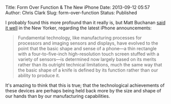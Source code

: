 Title: Form Over Function & The New iPhone
Date: 2013-09-12 05:57
Author: Chris Clark
Slug: form-over-function
Status: Published

I probably found this more profound than it really is, but Matt Buchanan
[said it
well](http://www.newyorker.com/online/blogs/elements/2013/09/the-wonderfully-mundane-new-iphone.html)
in the New Yorker, regarding the latest iPhone announcements:

> Fundamental technology, like manufacturing processes for processors
> and imaging sensors and displays, have evolved to the point that the
> basic shape and sense of a phone—a thin rectangle with a
> four-to-five-inch high-resolution touch screen stuffed with a variety
> of sensors—is determined now largely based on its merits rather than
> its outright technical limitations, much the same way that the basic
> shape of a knife is defined by its function rather than our ability to
> produce it.

It's amazing to think that this is true; that the technological
achievements of these devices are perhaps being held back more by the
size and shape of our hands than by our manufacturing capabilities.

